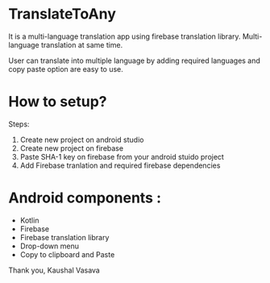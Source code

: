 # TranslateToAny
It is a multi-language translation app using firebase translation library. Multi-language translation at same time.

User can translate into multiple language by adding required languages and copy paste option are easy to use.

# How to setup?
Steps:
1. Create new project on android studio
2. Create new project on firebase
3. Paste SHA-1 key on firebase from your android stuido project
4. Add Firebase tranlation and required firebase dependencies  

# Android components :
- Kotlin
- Firebase 
- Firebase translation library
- Drop-down menu
- Copy to clipboard and Paste 

Thank you,
Kaushal Vasava
